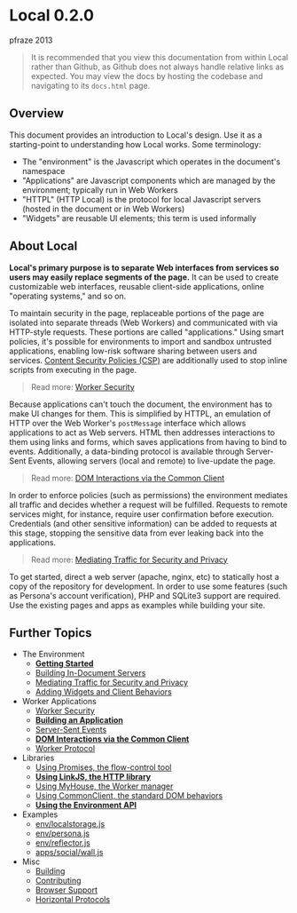 Local 0.2.0
===========

pfraze 2013

 > It is recommended that you view this documentation from within Local rather than Github, as Github does not always handle relative links as expected. You may view the docs by hosting the codebase and navigating to its `docs.html` page.


## Overview

This document provides an introduction to Local's design. Use it as a starting-point to understanding how Local works. Some terminology:

 - The "environment" is the Javascript which operates in the document's namespace
 - "Applications" are Javascript components which are managed by the environment; typically run in Web Workers
 - "HTTPL" (HTTP Local) is the protocol for local Javascript servers (hosted in the document or in Web Workers)
 - "Widgets" are reusable UI elements; this term is used informally


## About Local

**Local's primary purpose is to separate Web interfaces from services so users may easily replace segments of the page.** It can be used to create customizable web interfaces, reusable client-side applications, online "operating systems," and so on.

To maintain security in the page, replaceable portions of the page are isolated into separate threads (Web Workers) and communicated with via HTTP-style requests. These portions are called "applications." Using smart policies, it's possible for environments to import and sandbox untrusted applications, enabling low-risk software sharing between users and services. [Content Security Policies (CSP)](https://developer.mozilla.org/en-US/docs/Security/CSP) are additionally used to stop inline scripts from executing in the page.

 > Read more: [Worker Security](apps/security.md)

Because applications can't touch the document, the environment has to make UI changes for them. This is simplified by HTTPL, an emulation of HTTP over the Web Worker's `postMessage` interface which allows applications to act as Web servers. HTML then addresses interactions to them using links and forms, which saves applications from having to bind to events. Additionally, a data-binding protocol is available through Server-Sent Events, allowing servers (local and remote) to live-update the page.

 > Read more: [DOM Interactions via the Common Client](apps/dom_behaviors.md)

In order to enforce policies (such as permissions) the environment mediates all traffic and decides whether a request will be fulfilled. Requests to remote services might, for instance, require user confirmation before execution. Credentials (and other sensitive information) can be added to requests at this stage, stopping the sensitive data from ever leaking back into the applications.

 > Read more: [Mediating Traffic for Security and Privacy](env/mediating_traffic.md)

To get started, direct a web server (apache, nginx, etc) to statically host a copy of the repository for development. In order to use some features (such as Persona's account verification), PHP and SQLite3 support are required. Use the existing pages and apps as examples while building your site.


## Further Topics

 - The Environment
   - [**Getting Started**](env/getting_started.md)
   - [Building In-Document Servers](env/document_servers.md)
   - [Mediating Traffic for Security and Privacy](env/mediating_traffic.md)
   - [Adding Widgets and Client Behaviors](env/adding_widgets.md)
 - Worker Applications
   - [Worker Security](apps/security.md)
   - [**Building an Application**](apps/building.md)
   - [Server-Sent Events](apps/events.md)
   - [**DOM Interactions via the Common Client**](apps/dom_behaviors.md)
   - [Worker Protocol](apps/worker_protocol.md)
 - Libraries
   - [Using Promises, the flow-control tool](lib/promises.md)
   - [**Using LinkJS, the HTTP library**](lib/linkjs.md)
   - [Using MyHouse, the Worker manager](lib/myhouse.md)
   - [Using CommonClient, the standard DOM behaviors](lib/commonclient.md)
   - [**Using the Environment API**](lib/environment.md)
 - Examples
   - [env/localstorage.js](examples/localstorage.md)
   - [env/persona.js](examples/persona.md)
   - [env/reflector.js](examples/reflector.md)
   - [apps/social/wall.js](examples/wall.md)
 - Misc
   - [Building](misc/building.md)
   - [Contributing](misc/contributing.md)
   - [Browser Support](misc/browser_support.md)
   - [Horizontal Protocols](misc/horizontal_protocols.md)
